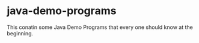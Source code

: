 # java-demo-programs
This conatin some Java Demo Programs that every one should know at the beginning.
